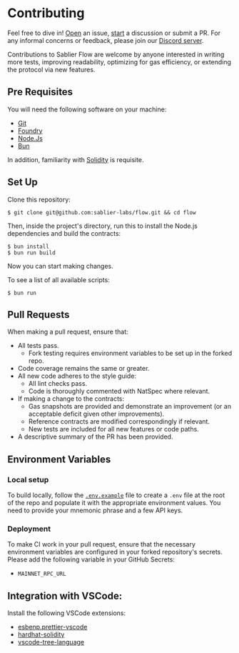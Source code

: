 # Contributing

Feel free to dive in! [Open](https://github.com/sablier-labs/flow/issues/new) an issue,
[start](https://github.com/sablier-labs/flow/discussions/new) a discussion or submit a PR. For any informal concerns or
feedback, please join our [Discord server](https://discord.gg/bSwRCwWRsT).

Contributions to Sablier Flow are welcome by anyone interested in writing more tests, improving readability, optimizing
for gas efficiency, or extending the protocol via new features.

## Pre Requisites

You will need the following software on your machine:

- [Git](https://git-scm.com/downloads)
- [Foundry](https://github.com/foundry-rs/foundry)
- [Node.Js](https://nodejs.org/en/download/)
- [Bun](https://bun.sh/)

In addition, familiarity with [Solidity](https://soliditylang.org/) is requisite.

## Set Up

Clone this repository:

```shell
$ git clone git@github.com:sablier-labs/flow.git && cd flow
```

Then, inside the project's directory, run this to install the Node.js dependencies and build the contracts:

```shell
$ bun install
$ bun run build
```

Now you can start making changes.

To see a list of all available scripts:

```shell
$ bun run
```

## Pull Requests

When making a pull request, ensure that:

- All tests pass.
  - Fork testing requires environment variables to be set up in the forked repo.
- Code coverage remains the same or greater.
- All new code adheres to the style guide:
  - All lint checks pass.
  - Code is thoroughly commented with NatSpec where relevant.
- If making a change to the contracts:
  - Gas snapshots are provided and demonstrate an improvement (or an acceptable deficit given other improvements).
  - Reference contracts are modified correspondingly if relevant.
  - New tests are included for all new features or code paths.
- A descriptive summary of the PR has been provided.

## Environment Variables

### Local setup

To build locally, follow the [`.env.example`](./.env.example) file to create a `.env` file at the root of the repo and
populate it with the appropriate environment values. You need to provide your mnemonic phrase and a few API keys.

### Deployment

To make CI work in your pull request, ensure that the necessary environment variables are configured in your forked
repository's secrets. Please add the following variable in your GitHub Secrets:

- `MAINNET_RPC_URL`

## Integration with VSCode:

Install the following VSCode extensions:

- [esbenp.prettier-vscode](https://marketplace.visualstudio.com/items?itemName=esbenp.prettier-vscode)
- [hardhat-solidity](https://marketplace.visualstudio.com/items?itemName=NomicFoundation.hardhat-solidity)
- [vscode-tree-language](https://marketplace.visualstudio.com/items?itemName=CTC.vscode-tree-extension)
